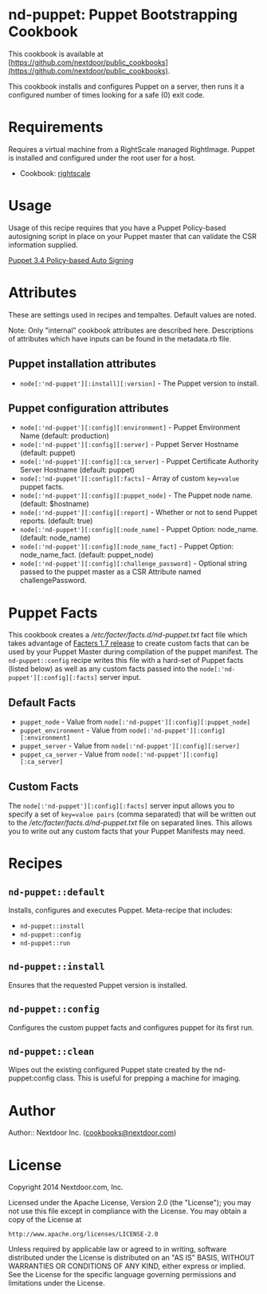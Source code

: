 # nd-puppet: Puppet Bootstrapping Cookbook

This cookbook is available at [https://github.com/nextdoor/public_cookbooks](https://github.com/nextdoor/public_cookbooks).

This cookbook installs and configures Puppet on a server, then runs it
a configured number of times looking for a safe (0) exit code.

# Requirements

Requires a virtual machine from a RightScale managed RightImage.
Puppet is installed and configured under the root user for a host.

 * Cookbook: [rightscale](https://github.com/rightscale/rightscale_cookbooks/tree/master/cookbooks/rightscale)

# Usage

Usage of this recipe requires that you have a Puppet Policy-based autosigning
script in place on your Puppet master that can validate the CSR information
supplied.

[Puppet 3.4 Policy-based Auto Signing](http://docs.puppetlabs.com/puppet/3/reference/release_notes.html#policy-based-certificate-autosigning)

# Attributes

These are settings used in recipes and tempaltes. Default values are noted.

Note: Only "internal" cookbook attributes are described here. Descriptions of
attributes which have inputs can be found in the metadata.rb file.

## Puppet installation attributes

* `node[:'nd-puppet'][:install][:version]` - The Puppet version to install.

## Puppet configuration attributes


* `node[:'nd-puppet'][:config][:environment]` - Puppet Environment Name
  (default: production)
* `node[:'nd-puppet'][:config][:server]` - Puppet Server Hostname
  (default: puppet)
* `node[:'nd-puppet'][:config][:ca_server]` - Puppet Certificate Authority Server Hostname
  (default: puppet)
* `node[:'nd-puppet'][:config][:facts]` - Array of custom `key=value` puppet facts.
* `node[:'nd-puppet'][:config][:puppet_node]` - The Puppet node name.
  (default: $hostname)
* `node[:'nd-puppet'][:config][:report]` - Whether or not to send Puppet reports.
  (default: true)
* `node[:'nd-puppet'][:config][:node_name]` - Puppet Option: node\_name.
  (default: node\_name)
* `node[:'nd-puppet'][:config][:node_name_fact]` - Puppet Option: node\_name\_fact.
  (default: puppet\_node)
* `node[:'nd-puppet'][:config][:challenge_password]` - Optional string passed to the
  puppet master as a CSR Attribute named challengePassword.

# Puppet Facts

This cookbook creates a */etc/facter/facts.d/nd-puppet.txt* fact file which
takes advantage of [Facters 1.7 release](http://puppetlabs.com/blog/facter-1-7-introduces-external-facts)
to create custom facts that can be used by your Puppet Master during
compilation of the puppet manifest. The `nd-puppet::config` recipe writes
this file with a hard-set of Puppet facts (listed below) as well as any custom
facts passed into the `node[:'nd-puppet'][:config][:facts]` server input.

## Default Facts

 * `puppet_node` - Value from `node[:'nd-puppet'][:config][:puppet_node]`
 * `puppet_environment` - Value from `node[:'nd-puppet'][:config][:environment]`
 * `puppet_server` - Value from `node[:'nd-puppet'][:config][:server]`
 * `puppet_ca_server` - Value from `node[:'nd-puppet'][:config][:ca_server]`

## Custom Facts

The `node[:'nd-puppet'][:config][:facts]` server input allows you to specify
a set of `key=value pairs` (comma separated) that will be written out to the
*/etc/facter/facts.d/nd-puppet.txt* file on separated lines. This allows you
to write out any custom facts that your Puppet Manifests may need.

# Recipes

## `nd-puppet::default`

Installs, configures and executes Puppet. Meta-recipe that includes:

* `nd-puppet::install`
* `nd-puppet::config`
* `nd-puppet::run`

## `nd-puppet::install`

Ensures that the requested Puppet version is installed.

## `nd-puppet::config`

Configures the custom puppet facts and configures puppet for its first run.

## `nd-puppet::clean`

Wipes out the existing configured Puppet state created by the nd-puppet:config
class. This is useful for prepping a machine for imaging.

# Author

Author:: Nextdoor Inc. (<cookbooks@nextdoor.com>)

# License

Copyright 2014 Nextdoor.com, Inc.

Licensed under the Apache License, Version 2.0 (the "License");
you may not use this file except in compliance with the License.
You may obtain a copy of the License at

    http://www.apache.org/licenses/LICENSE-2.0

Unless required by applicable law or agreed to in writing, software
distributed under the License is distributed on an "AS IS" BASIS,
WITHOUT WARRANTIES OR CONDITIONS OF ANY KIND, either express or implied.
See the License for the specific language governing permissions and
limitations under the License.
